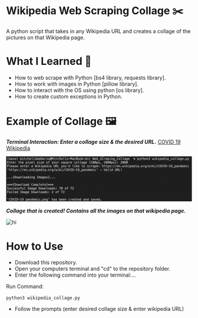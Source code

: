 # Wikipedia Web Scraping Collage :scissors:

A python script that takes in any Wikipedia URL and creates a collage of the pictures on that Wikipedia page.

# What I Learned :notebook:

* How to web scrape with Python [bs4 library, requests library].
* How to work with images in Python [pillow library].
* How to interact with the OS using python [os library].
* How to create custom exceptions in Python.

# Example of Collage :framed_picture:

***Terminal Interaction: Enter a collage size & the desired URL.*** [COVID 19 Wikipedia](https://en.wikipedia.org/wiki/COVID-19_pandemic)

![hi](https://github.com/MED-1996/Web_Scraping_Collage/blob/main/Example_Terminal_Code.png)

***Collage that is created! Contains all the images on that wikipedia page.***

![hi](https://github.com/MED-1996/Web_Scraping_Collage/blob/main/COVID-19%20pandemic.png)

# How to Use

* Download this repository.
* Open your computers terminal and "cd" to the repository folder.
* Enter the following command into your terminal:...

Run Command:

	python3 wikipedia_collage.py

* Follow the prompts (enter desired collage size & enter wikipedia URL)